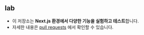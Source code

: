 ## lab

- 이 저장소는 **Next.js 환경에서 다양한 기능을 실험하고 테스트**합니다.
- 자세한 내용은 [pull requests](https://github.com/ahn-sujin/next-playground/pulls?q=is%3Apr+is%3Aclosed+label%3Alab) 에서 확인할 수 있습니다.
